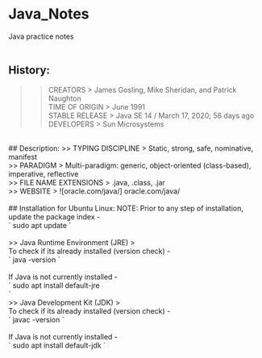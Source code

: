 # Java_Notes
Java practice notes <br/>
 <br/>
## History:
>> CREATORS > James Gosling, Mike Sheridan, and Patrick Naughton <br/>
>> TIME OF ORIGIN > June 1991 <br/>
>> STABLE RELEASE > Java SE 14 / March 17, 2020; 56 days ago <br/>
>> DEVELOPERS > Sun Microsystems <br/>
 <br/>
## Description:
>> TYPING DISCIPLINE > Static, strong, safe, nominative, manifest <br/>
>> PARADIGM > Multi-paradigm: generic, object-oriented (class-based), imperative, reflective <br/>
>> FILE NAME EXTENSIONS > .java, .class, .jar <br/>
>> WEBSITE > ![oracle.com/java/] oracle.com/java/ <br/>
 <br/>
## Installation for Ubuntu Linux:
NOTE: Prior to any step of installation, update the package index - <br/>
            `    sudo apt update    `     <br/>
 <br/>
>> Java Runtime Environment (JRE) > <br/>
    To check if its already installed (version check) - <br/>
            `    java -version    ` <br/>
 <br/>
    If Java is not currently installed - <br/>
            `    sudo apt install default-jre  <br/>   `
 <br/>
>> Java Development Kit (JDK) > <br/>
    To check if its already installed (version check) - <br/>
            `    javac -version    ` <br/>
 <br/>
    If Java is not currently installed - <br/>
            `    sudo apt install default-jdk    ` <br/>
